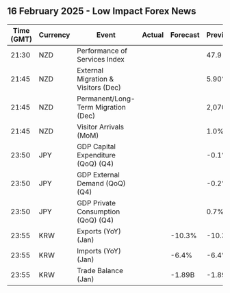 ## 16 February 2025 - Low Impact Forex News

| Time (GMT) | Currency | Event | Actual | Forecast | Previous |
|------|----------|-------|--------|----------|----------|
| 21:30 | NZD | Performance of Services Index |  |  | 47.9 |
| 21:45 | NZD | External Migration & Visitors (Dec) |  |  | 5.90% |
| 21:45 | NZD | Permanent/Long-Term Migration (Dec) |  |  | 2,070 |
| 21:45 | NZD | Visitor Arrivals (MoM) |  |  | 1.0% |
| 23:50 | JPY | GDP Capital Expenditure (QoQ) (Q4) |  |  | -0.1% |
| 23:50 | JPY | GDP External Demand (QoQ) (Q4) |  |  | -0.2% |
| 23:50 | JPY | GDP Private Consumption (QoQ) (Q4) |  |  | 0.7% |
| 23:55 | KRW | Exports (YoY) (Jan) |  | -10.3% | -10.3% |
| 23:55 | KRW | Imports (YoY) (Jan) |  | -6.4% | -6.4% |
| 23:55 | KRW | Trade Balance (Jan) |  | -1.89B | -1.89B |
